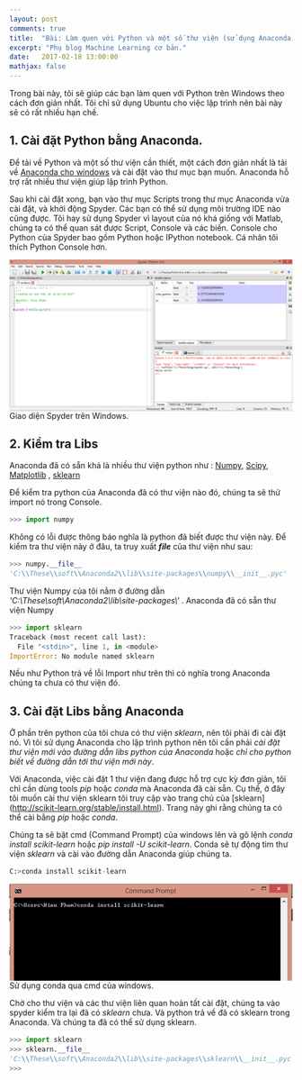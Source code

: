 ```yaml
---
layout: post
comments: true
title:  "Bài: Làm quen với Python và một số thư viện (sử dụng Anaconda)"
excerpt: "Phụ blog Machine Learning cơ bản."
date:   2017-02-18 13:00:00
mathjax: false
---
```


Trong bài này, tôi sẽ giúp các bạn làm quen với Python trên Windows theo cách đơn giản nhất. 
Tôi chỉ sử dụng Ubuntu cho việc lập trình nên bài này sẽ có rất nhiều hạn chế.

## 1. Cài đặt Python bằng Anaconda.
Để tải về Python và một số thư viện cần thiết, một cách đơn giản nhất là tải về [Anaconda cho windows](https://docs.continuum.io/anaconda/install#anaconda-for-windows-install/) và cài đặt vào thư mục bạn muốn. Anaconda hỗ trợ rất nhiều thư viện giúp lập trình Python. 

Sau khi cài đặt xong, bạn vào thư mục Scripts trong thư mục Anaconda vừa cài đặt, và khởi động Spyder. Các bạn có thể sử dụng môi trường IDE nào cũng được. Tôi hay sử dụng Spyder vì layout của nó khá giống với Matlab, chúng ta có thể quan sát được Script, Console và các biến. Console cho Python của Spyder bao gồm Python hoặc IPython notebook. Cá nhân tôi thích Python Console hơn.

<div class="imgcap">
<img src ="/assets/PythonWindows/spyder.PNG" width = "700" align = "center">
<div class="thecap"> Giao diện Spyder trên Windows. <br></div>
</div>

## 2. Kiểm tra Libs
Anaconda đã có sẵn khá là nhiều thư viện python như : [Numpy](http://www.numpy.org/), [Scipy](https://www.scipy.org/), [Matplotlib](http://matplotlib.org/) , [sklearn](http://scikit-learn.org/stable/)

Để kiểm tra python của Anaconda đã có thư viện nào đó, chúng ta sẽ thử import nó trong Console.

```python
>>> import numpy
```
Không có lỗi được thông báo nghĩa là python đã biết được thư viện này. Để kiểm tra thư viện này ở đâu, ta truy xuất *__file__* của thư viện như sau:
```python
>>> numpy.__file__
'C:\\These\\soft\\Anaconda2\\lib\\site-packages\\numpy\\__init__.pyc'
```
Thư viện Numpy của tôi nằm ở đường dẫn *'C:\\These\\soft\\Anaconda2\\lib\\site-packages\\'* . Anaconda đã có sẵn thư viện Numpy

```python
>>> import sklearn
Traceback (most recent call last):
  File "<stdin>", line 1, in <module>
ImportError: No module named sklearn
```
Nếu như Python trả về lỗi Import như trên thì có nghĩa trong Anaconda chúng ta chưa có thư viện đó.

##  3. Cài đặt Libs bằng Anaconda
Ở phần trên python của tôi chưa có thư viện *sklearn*, nên tôi phải đi cài đặt nó. Vì tôi sử dụng Anaconda cho lập trình python nên tôi cần phải *cài đặt thư viện mới vào đường dẫn libs python của Anaconda* hoặc *chỉ cho python biết về đường dẫn tới thư viện mới này*.

Với Anaconda, việc cài đặt 1 thư viện đang được hỗ trợ cực kỳ đơn giản, tôi chỉ cần dùng tools *pip* hoặc *conda* mà Anaconda đã cài sẵn. Cụ thể, ở đây tôi muốn cài thư viện sklearn tôi truy cập vào trang chủ của [sklearn] (http://scikit-learn.org/stable/install.html). Trang này ghi rằng chúng ta có thể cài bằng *pip* hoặc *conda*.

Chúng ta sẽ bật cmd (Command Prompt) của windows lên và gõ lệnh *conda install scikit-learn* hoặc *pip install -U scikit-learn*. Conda sẽ tự động tìm thư viện *sklearn* và cài vào đường dẫn Anaconda giúp chúng ta.

```python
C:>conda install scikit-learn
```
<div class="imgcap">
<img src ="/assets/PythonWindows/cmd_conda.png" width = "600" align = "center">
<div class="thecap"> Sử dụng conda qua cmd của windows. <br></div>
</div>

Chờ cho thư viện và các thư viện liên quan hoàn tất cài đặt, chúng ta vào spyder kiểm tra lại đã có *sklearn* chưa. Và python trả về đã có sklearn trong Anaconda. Và chúng ta đã có thể sử dụng sklearn.
```python
>>> import sklearn
>>> sklearn.__file__
'C:\\These\\soft\\Anaconda2\\lib\\site-packages\\sklearn\\__init__.pyc'
>>> 
```

